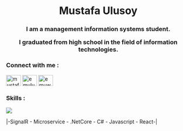 <h1 align="center">Mustafa Ulusoy</h1>
<h3 align="center">I am a management information systems student.  
  
  I graduated from high school in the field of information technologies.</h3>



<h3 align="left">Connect with me :</h3>
<p align="left">
<a href="https://linkedin.com/in/mustafa-ulusoy-61167b299" target="blank"><img align="center" src="https://raw.githubusercontent.com/rahuldkjain/github-profile-readme-generator/master/src/images/icons/Social/linked-in-alt.svg" alt="mustafa-ulusoy-61167b299" height="30" width="40" /></a>
<a href="https://instagram.com/emulusoy" target="blank"><img align="center" src="https://raw.githubusercontent.com/rahuldkjain/github-profile-readme-generator/master/src/images/icons/Social/instagram.svg" alt="emulusoy" height="30" width="40" /></a>
<a href="https://www.hackerrank.com/emuworks38" target="blank"><img align="center" src="https://raw.githubusercontent.com/rahuldkjain/github-profile-readme-generator/master/src/images/icons/Social/hackerrank.svg" alt="emuworks38" height="30" width="40" /></a>
</p>

<p></p>
<h3 align="left">Skills :</h3>
  <a href="https://skillicons.dev">
    <img src="https://skillicons.dev/icons?i=cs,dotnet,nodejs,react,redux,js,ts,express,mongodb,unity,vite" />
  </a>
</p>
</ul>

|-SignalR - Microservice - .NetCore - C# - Javascript - React-|







